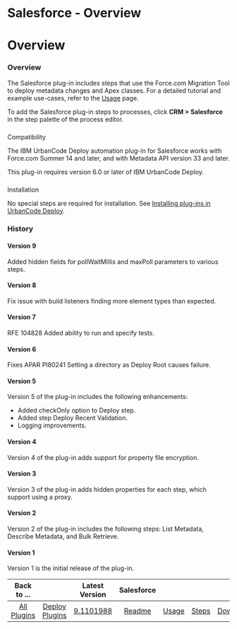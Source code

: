 
Salesforce - Overview
=====================

# Overview



### Overview




 


The Salesforce plug-in includes steps that use the Force.com Migration Tool to deploy metadata 
changes and Apex classes. For a detailed tutorial and example use-cases, refer to the [Usage](#usage) page.


To add the
 Salesforce plug-in steps to processes, click **CRM > Salesforce** in the step palette of the process editor.


### 
Compatibility


The IBM UrbanCode Deploy automation plug-in for Salesforce works with Force.com Summer 14 and later, and
 with Metadata API version 33 and later.


This plug-in requires version 6.0 or later of IBM UrbanCode Deploy.


### 
Installation


No special steps are required for installation. See [Installing plug-ins in UrbanCode 
Deploy](https://www.urbancode.com/resource/installing-plug-ins-in-urbancode-products/ "Installing plug-ins in UrbanCode 
Deploy").


### History


#### Version 9


Added hidden fields for pollWaitMillis and maxPoll parameters to various 
steps.


#### Version 8


Fix issue with build listeners finding more element types than expected.


#### Version 7



RFE 104828 Added ability to run and specify tests.


#### Version 6


Fixes APAR PI80241 Setting a directory as Deploy 
Root causes failure.


#### Version 5


Version 5 of the plug-in includes the following enhancements:


* Added 
checkOnly option to Deploy step.
* Added step Deploy Recent Validation.
* Logging improvements.


#### Version 4



Version 4 of the plug-in adds support for property file encryption.


#### Version 3


Version 3 of the plug-in adds 
hidden properties for each step, which support using a proxy.


#### Version 2


Version 2 of the plug-in includes the 
following steps: List Metadata, Describe Metadata, and Bulk Retrieve.


#### Version 1


Version 1 is the initial 
release of the plug-in.




|Back to ...||Latest Version|Salesforce ||||
| :---: | :---: | :---: | :---: | :---: | :---: | :---: |
|[All Plugins](../../index.md)|[Deploy Plugins](../README.md)|[9.1101988](https://raw.githubusercontent.com/UrbanCode/IBM-UCD-PLUGINS/main/files/SalesForce/salesforce-9.1101988.zip)|[Readme](README.md)|[Usage](usage.md)|[Steps](steps.md)|[Downloads](downloads.md)|
